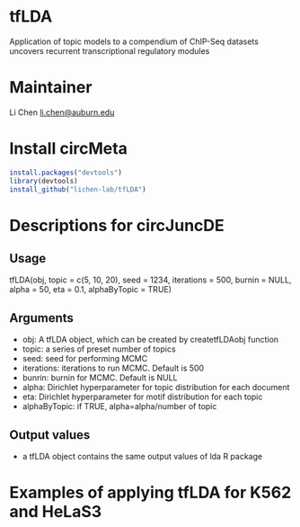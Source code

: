# tfLDA
Application of topic models to a compendium of ChIP-Seq datasets uncovers recurrent transcriptional regulatory modules


# Maintainer
Li Chen <li.chen@auburn.edu>


# Install circMeta
```r
install.packages("devtools")
library(devtools)
install_github("lichen-lab/tfLDA")
```


# Descriptions for circJuncDE

## Usage
tfLDA(obj, topic = c(5, 10, 20), seed = 1234, iterations = 500, 
    burnin = NULL, alpha = 50, eta = 0.1, alphaByTopic = TRUE)

## Arguments
*  obj: A tfLDA object, which can be created by createtfLDAobj function
*  topic: a series of preset number of topics
*  seed: seed for performing MCMC
*  iterations: iterations to run MCMC. Default is 500
*  bunrin: burnin for MCMC. Default is NULL
*  alpha: Dirichlet hyperparameter for topic distribution for each document
*  eta: Dirichlet hyperparameter for motif distribution for each topic
*  alphaByTopic: if TRUE, alpha=alpha/number of topic

                 
                
## Output values
* a tfLDA object contains the same output values of lda R package

# Examples of applying tfLDA for K562 and HeLaS3 




